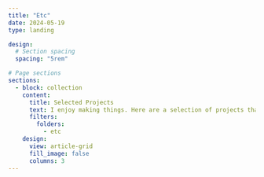 ```yaml
---
title: "Etc"
date: 2024-05-19
type: landing

design:
  # Section spacing
  spacing: "5rem"

# Page sections
sections:
  - block: collection
    content:
      title: Selected Projects
      text: I enjoy making things. Here are a selection of projects that I have worked on over the years.
      filters:
        folders:
          - etc
    design:
      view: article-grid
      fill_image: false
      columns: 3
---
```

